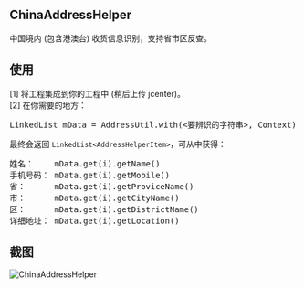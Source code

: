 ## ChinaAddressHelper  
中国境内 (包含港澳台) 收货信息识别，支持省市区反查。  
  
## 使用  
[1] 将工程集成到你的工程中 (稍后上传 jcenter)。  
[2] 在你需要的地方：  
<pre>
LinkedList<AddressHelperItem> mData = AddressUtil.with(<要辨识的字符串>, Context);
</pre>
最终会返回 `LinkedList<AddressHelperItem>`，可从中获得：  
<pre>
姓名：　　 mData.get(i).getName()
手机号码： mData.get(i).getMobile()
省：　　　 mData.get(i).getProviceName()
市：　　　 mData.get(i).getCityName()
区：　　　 mData.get(i).getDistrictName()
详细地址： mData.get(i).getLocation()
</pre>

## 截图  
![ChinaAddressHelper](https://raw.githubusercontent.com/yuki-ryoko/ChinaAddressHelper/master/img/Screenshot_1504496415.png)  
  